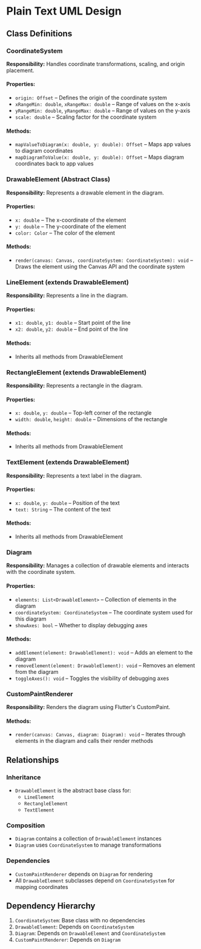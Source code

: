 # Plain Text UML Design

## Class Definitions

### CoordinateSystem
**Responsibility:** Handles coordinate transformations, scaling, and origin placement.
#### Properties:
- `origin: Offset` – Defines the origin of the coordinate system
- `xRangeMin: double`, `xRangeMax: double` – Range of values on the x-axis
- `yRangeMin: double`, `yRangeMax: double` – Range of values on the y-axis
- `scale: double` – Scaling factor for the coordinate system
#### Methods:
- `mapValueToDiagram(x: double, y: double): Offset` – Maps app values to diagram coordinates
- `mapDiagramToValue(x: double, y: double): Offset` – Maps diagram coordinates back to app values

### DrawableElement (Abstract Class)
**Responsibility:** Represents a drawable element in the diagram.
#### Properties:
- `x: double` – The x-coordinate of the element
- `y: double` – The y-coordinate of the element
- `color: Color` – The color of the element
#### Methods:
- `render(canvas: Canvas, coordinateSystem: CoordinateSystem): void` – Draws the element using the Canvas API and the coordinate system

### LineElement (extends DrawableElement)
**Responsibility:** Represents a line in the diagram.
#### Properties:
- `x1: double`, `y1: double` – Start point of the line
- `x2: double`, `y2: double` – End point of the line
#### Methods:
- Inherits all methods from DrawableElement

### RectangleElement (extends DrawableElement)
**Responsibility:** Represents a rectangle in the diagram.
#### Properties:
- `x: double`, `y: double` – Top-left corner of the rectangle
- `width: double`, `height: double` – Dimensions of the rectangle
#### Methods:
- Inherits all methods from DrawableElement

### TextElement (extends DrawableElement)
**Responsibility:** Represents a text label in the diagram.
#### Properties:
- `x: double`, `y: double` – Position of the text
- `text: String` – The content of the text
#### Methods:
- Inherits all methods from DrawableElement

### Diagram
**Responsibility:** Manages a collection of drawable elements and interacts with the coordinate system.
#### Properties:
- `elements: List<DrawableElement>` – Collection of elements in the diagram
- `coordinateSystem: CoordinateSystem` – The coordinate system used for this diagram
- `showAxes: bool` – Whether to display debugging axes
#### Methods:
- `addElement(element: DrawableElement): void` – Adds an element to the diagram
- `removeElement(element: DrawableElement): void` – Removes an element from the diagram
- `toggleAxes(): void` – Toggles the visibility of debugging axes

### CustomPaintRenderer
**Responsibility:** Renders the diagram using Flutter's CustomPaint.
#### Methods:
- `render(canvas: Canvas, diagram: Diagram): void` – Iterates through elements in the diagram and calls their render methods

## Relationships

### Inheritance
- `DrawableElement` is the abstract base class for:
  - `LineElement`
  - `RectangleElement`
  - `TextElement`

### Composition
- `Diagram` contains a collection of `DrawableElement` instances
- `Diagram` uses `CoordinateSystem` to manage transformations

### Dependencies
- `CustomPaintRenderer` depends on `Diagram` for rendering
- All `DrawableElement` subclasses depend on `CoordinateSystem` for mapping coordinates

## Dependency Hierarchy
1. `CoordinateSystem`: Base class with no dependencies
2. `DrawableElement`: Depends on `CoordinateSystem`
3. `Diagram`: Depends on `DrawableElement` and `CoordinateSystem`
4. `CustomPaintRenderer`: Depends on `Diagram`
